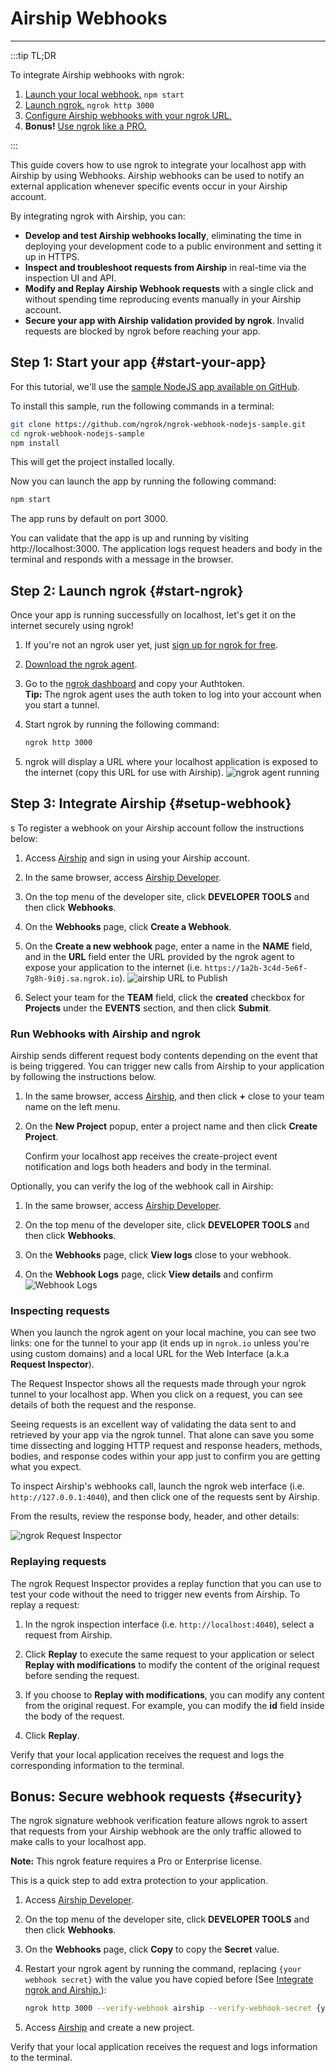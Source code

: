 # Airship Webhooks
------------

:::tip TL;DR

To integrate Airship webhooks with ngrok:
1. [Launch your local webhook.](#start-your-app) `npm start`
1. [Launch ngrok.](#start-ngrok) `ngrok http 3000`
1. [Configure Airship webhooks with your ngrok URL.](#setup-webhook)
1. **Bonus!** [Use ngrok like a PRO.](#security)

:::


This guide covers how to use ngrok to integrate your localhost app with Airship by using Webhooks.
Airship webhooks can be used to notify an external application whenever specific events occur in your Airship account. 

By integrating ngrok with Airship, you can:

- **Develop and test Airship webhooks locally**, eliminating the time in deploying your development code to a public environment and setting it up in HTTPS.
- **Inspect and troubleshoot requests from Airship** in real-time via the inspection UI and API.
- **Modify and Replay Airship Webhook requests** with a single click and without spending time reproducing events manually in your Airship account.
- **Secure your app with Airship validation provided by ngrok**. Invalid requests are blocked by ngrok before reaching your app.


## **Step 1**: Start your app {#start-your-app}

For this tutorial, we'll use the [sample NodeJS app available on GitHub](https://github.com/ngrok/ngrok-webhook-nodejs-sample). 

To install this sample, run the following commands in a terminal:

```bash
git clone https://github.com/ngrok/ngrok-webhook-nodejs-sample.git
cd ngrok-webhook-nodejs-sample
npm install
```

This will get the project installed locally.

Now you can launch the app by running the following command: 

```bash
npm start
```

The app runs by default on port 3000. 

You can validate that the app is up and running by visiting http://localhost:3000. The application logs request headers and body in the terminal and responds with a message in the browser.


## **Step 2**: Launch ngrok {#start-ngrok}

Once your app is running successfully on localhost, let's get it on the internet securely using ngrok! 

1. If you're not an ngrok user yet, just [sign up for ngrok for free](https://ngrok.com/signup).

1. [Download the ngrok agent](https://ngrok.com/download).

1. Go to the [ngrok dashboard](https://dashboard.ngrok.com) and copy your Authtoken. <br />
    **Tip:** The ngrok agent uses the auth token to log into your account when you start a tunnel.
    
1. Start ngrok by running the following command:
    ```bash
    ngrok http 3000
    ```

1. ngrok will display a URL where your localhost application is exposed to the internet (copy this URL for use with Airship).
    ![ngrok agent running](/img/integrations/launch_ngrok_tunnel.png)


## **Step 3**: Integrate  Airship {#setup-webhook}
s
To register a webhook on your Airship account follow the instructions below:

1. Access [Airship](https://www.airship.com/) and sign in using your Airship account.

1. In the same browser, access [Airship Developer](https://developer.Airship/).

1. On the top menu of the developer site, click **DEVELOPER TOOLS** and then click **Webhooks**.

1. On the **Webhooks** page, click **Create a Webhook**.

1. On the **Create a new webhook** page, enter a name in the **NAME** field, and in the **URL** field enter the URL provided by the ngrok agent to expose your application to the internet (i.e. `https://1a2b-3c4d-5e6f-7g8h-9i0j.sa.ngrok.io`).
    ![airship URL to Publish](img/ngrok_url_configuration_airship.png)

1. Select your team for the **TEAM** field, click the **created** checkbox for **Projects** under the **EVENTS** section, and then click **Submit**.


### Run Webhooks with Airship and ngrok

Airship sends different request body contents depending on the event that is being triggered.
You can trigger new calls from Airship to your application by following the instructions below.

1. In the same browser, access [Airship](https://Airship/), and then click **+** close to your team name on the left menu.

1. On the **New Project** popup, enter a project name and then click **Create Project**.

    Confirm your localhost app receives the create-project event notification and logs both headers and body in the terminal.

Optionally, you can verify the log of the webhook call in Airship:

1. In the same browser, access [Airship Developer](https://developer.Airship/).

1. On the top menu of the developer site, click **DEVELOPER TOOLS** and then click **Webhooks**.

1. On the **Webhooks** page, click **View logs** close to your webhook.

1. On the **Webhook Logs** page, click **View details** and confirm 
    ![Webhook Logs](img/ngrok_logs_airship.png)


### Inspecting requests

When you launch the ngrok agent on your local machine, you can see two links: one for the tunnel to your app (it ends up in `ngrok.io` unless you're using custom domains) and a local URL for the Web Interface (a.k.a **Request Inspector**).

The Request Inspector shows all the requests made through your ngrok tunnel to your localhost app. When you click on a request, you can see details of both the request and the response.

Seeing requests is an excellent way of validating the data sent to and retrieved by your app via the ngrok tunnel. That alone can save you some time dissecting and logging HTTP request and response headers, methods, bodies, and response codes within your app just to confirm you are getting what you expect.

To inspect Airship's webhooks call, launch the ngrok web interface (i.e. `http://127.0.0.1:4040`), and then click one of the requests sent by Airship.

From the results, review the response body, header, and other details:

![ngrok Request Inspector](img/ngrok_introspection_airship_webhooks.png)


### Replaying requests

The ngrok Request Inspector provides a replay function that you can use to test your code without the need to trigger new events from Airship. To replay a request:

1. In the ngrok inspection interface (i.e. `http://localhost:4040`), select a request from Airship.

1. Click **Replay** to execute the same request to your application or select **Replay with modifications** to modify the content of the original request before sending the request.

1. If you choose to **Replay with modifications**, you can modify any content from the original request. For example, you can modify the **id** field inside the body of the request.

1. Click **Replay**.

Verify that your local application receives the request and logs the corresponding information to the terminal.


## **Bonus**: Secure webhook requests {#security}

The ngrok signature webhook verification feature allows ngrok to assert that requests from your Airship webhook are the only traffic allowed to make calls to your localhost app.

**Note:** This ngrok feature requires a Pro or Enterprise license.

This is a quick step to add extra protection to your application.

1. Access [Airship Developer](https://developer.Airship/).

1. On the top menu of the developer site, click **DEVELOPER TOOLS** and then click **Webhooks**.

1. On the **Webhooks** page, click **Copy** to copy the **Secret** value.

1. Restart your ngrok agent by running the command, replacing `{your webhook secret}` with the value you have copied before (See [Integrate ngrok and Airship.](#setup-webhook)):
    ```bash
    ngrok http 3000 --verify-webhook airship --verify-webhook-secret {your webhook secret}
    ```

1. Access [Airship](https://Airship/) and create a new project.

Verify that your local application receives the request and logs information to the terminal.
